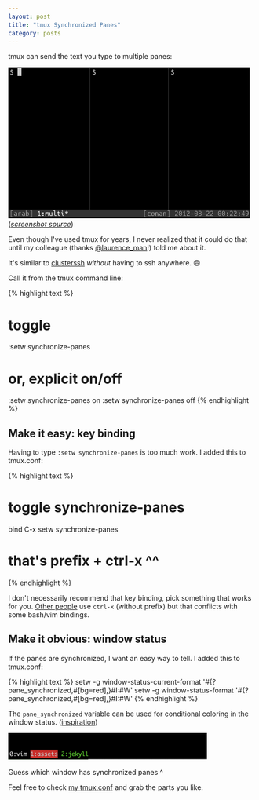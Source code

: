 ```yaml
---
layout: post
title: "tmux Synchronized Panes"
category: posts
---
```


tmux can send the text you type to multiple panes:

[![demo of tmux synchronized panes](/assets/tmux-sync-panes/synchronize-panes.gif)](https://sanctum.geek.nz/arabesque/sync-tmux-panes/)  
(_[screenshot source](https://sanctum.geek.nz/arabesque/sync-tmux-panes/)_)

Even though I've used tmux for years, I never realized that it could do that
until my colleague (thanks [@laurence_man](https://twitter.com/laurence_man)!)
told me about it.

It's similar to [clusterssh](https://github.com/duncs/clusterssh) _without_ having to ssh anywhere. 😄

Call it from the tmux command line:

{% highlight text %}
# toggle
:setw synchronize-panes

# or, explicit on/off
:setw synchronize-panes on
:setw synchronize-panes off
{% endhighlight %}


## Make it easy: key binding

Having to type `:setw synchronize-panes` is too much work. I added this to tmux.conf:

{% highlight text %}
# toggle synchronize-panes
bind C-x setw synchronize-panes

# that's prefix + ctrl-x ^^
{% endhighlight %}

I don't necessarily recommend that key binding, pick something that works for
you. [Other people](https://stackoverflow.com/questions/16325449/how-to-send-a-command-to-all-panes-in-tmux)
use `ctrl-x` (without prefix) but that conflicts with some bash/vim bindings.


## Make it obvious: window status

If the panes are synchronized, I want an easy way to tell. I added this to tmux.conf:

{% highlight text %}
setw -g window-status-current-format '#{?pane_synchronized,#[bg=red],}#I:#W'
setw -g window-status-format         '#{?pane_synchronized,#[bg=red],}#I:#W'
{% endhighlight %}

The `pane_synchronized` variable can be used for conditional coloring in the window status. ([inspiration](https://superuser.com/questions/710498/tmux-visual-indication-if-panes-are-synchronized))

![synchronized pane highlighted in red](/assets/tmux-sync-panes/window-status-red.png)

Guess which window has synchronized panes ^

Feel free to check [my tmux.conf](https://github.com/jpalardy/dotfiles/blob/main/tmux.conf) and grab the parts you like.

